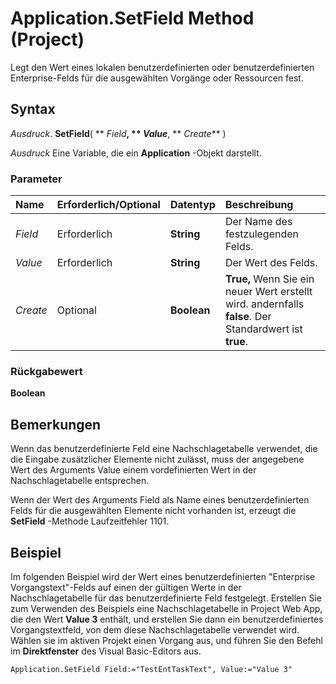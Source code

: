 
# Application.SetField Method (Project)

Legt den Wert eines lokalen benutzerdefinierten oder benutzerdefinierten Enterprise-Felds für die ausgewählten Vorgänge oder Ressourcen fest.


## Syntax

 _Ausdruck_. **SetField**( ** _Field_**, ** _Value_**, ** _Create_** )

 _Ausdruck_ Eine Variable, die ein **Application** -Objekt darstellt.


### Parameter



|**Name**|**Erforderlich/Optional**|**Datentyp**|**Beschreibung**|
|:-----|:-----|:-----|:-----|
| _Field_|Erforderlich|**String**|Der Name des festzulegenden Felds.|
| _Value_|Erforderlich|**String**|Der Wert des Felds.|
| _Create_|Optional|**Boolean**|**True,** Wenn Sie ein neuer Wert erstellt wird. andernfalls **false**. Der Standardwert ist **true**.|

### Rückgabewert

 **Boolean**


## Bemerkungen

Wenn das benutzerdefinierte Feld eine Nachschlagetabelle verwendet, die die Eingabe zusätzlicher Elemente nicht zulässt, muss der angegebene Wert des Arguments Value einem vordefinierten Wert in der Nachschlagetabelle entsprechen.

Wenn der Wert des Arguments Field als Name eines benutzerdefinierten Felds für die ausgewählten Elemente nicht vorhanden ist, erzeugt die  **SetField** -Methode Laufzeitfehler 1101.


## Beispiel

Im folgenden Beispiel wird der Wert eines benutzerdefinierten "Enterprise Vorgangstext"-Felds auf einen der gültigen Werte in der Nachschlagetabelle für das benutzerdefinierte Feld festgelegt. Erstellen Sie zum Verwenden des Beispiels eine Nachschlagetabelle in Project Web App, die den Wert  **Value 3** enthält, und erstellen Sie dann ein benutzerdefiniertes Vorgangstextfeld, von dem diese Nachschlagetabelle verwendet wird. Wählen sie im aktiven Projekt einen Vorgang aus, und führen Sie den Befehl im **Direktfenster** des Visual Basic-Editors aus.


```
Application.SetField Field:="TestEntTaskText", Value:="Value 3"
```

